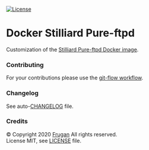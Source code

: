 [![License](https://img.shields.io/badge/license-MIT-blue.svg)](LICENSE)

# Docker Stilliard Pure-ftpd

Customization of the [Stilliard Pure-ftpd Docker image](https://www.github.com/stilliard/docker-pure-ftpd).

### Contributing

For your contributions please use the [git-flow workflow](https://danielkummer.github.io/git-flow-cheatsheet/).

### Changelog

See auto-[CHANGELOG](CHANGELOG.md) file.

### Credits

© Copyright 2020 [Frugan](https://frugan.it) All rights reserved.  
License MIT, see [LICENSE](LICENSE) file.

